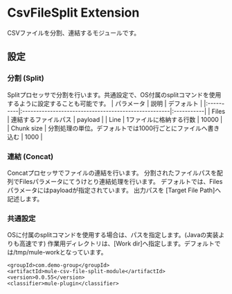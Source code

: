 # CsvFileSplit Extension

CSVファイルを分割、連結するモジュールです。

## 設定
### 分割 (Split)
Splitプロセッサで分割を行います。共通設定で、OS付属のsplitコマンドを使用するように設定することも可能です。
| パラメータ  | 説明                                                  | デフォルト   |
|:----------|:-----------------------------------------------------|:-----------|
| Files     | 連結するファイルパス                                      | payload  |
| Line  | 1ファイルに格納する行数                                       | 10000   |
| Chunk size  | 分割処理の単位。デフォルトでは1000行ごとにファイルへ書き込む   | 1000   |

### 連結 (Concat)
Concatプロセッサでファイルの連結を行います。
分割されたファイルパスを配列でFilesパラメータにてうけとり連結処理を行います。
デフォルトでは、Filesパラメータにはpayloadが指定されています。
出力パスを [Target File Path]へ記述します。

### 共通設定
OSに付属のsplitコマンドを使用する場合は、パスを指定します。(Javaの実装よりも高速です)
作業用ディレクトリは、[Work dir]へ指定します。デフォルトでは/tmp/mule-workとなっています。

```
<groupId>com.demo-group</groupId>
<artifactId>mule-csv-file-split-module</artifactId>
<version>0.0.55</version>
<classifier>mule-plugin</classifier>
```
